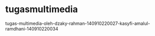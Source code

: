 # tugasmultimedia
tugas-multimedia-oleh-dzaky-rahman-140910220027-kasyfi-amalul-ramdhani-140910220034
